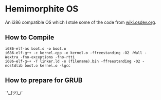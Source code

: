 # Hemimorphite OS
An i386 compatible OS which I stole some of the code from [wiki.osdev.org](wiki.osdev.org "wiki.osdev.org").
## How to Compile
``` 
i686-elf-as boot.s -o boot.o
i686-elf-g++ -c kernel.cpp -o kernel.o -ffreestanding -O2 -Wall -Wextra -fno-exceptions -fno-rtti
i686-elf-g++ -T linker.ld -o (filename).bin -ffreestanding -O2 -nostdlib boot.o kernel.o -lgcc
```
## How to prepare for GRUB
¯\\\_(ツ)\_/¯
